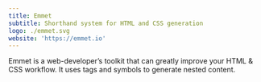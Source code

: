 ```yaml
---
title: Emmet
subtitle: Shorthand system for HTML and CSS generation
logo: ./emmet.svg
website: 'https://emmet.io'
---
```


Emmet is a web-developer’s toolkit that can greatly improve your
HTML & CSS workflow. It uses tags and symbols to generate nested
content.
